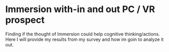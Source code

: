 # Immersion with-in and out PC / VR prospect
 Finding if the thought of Immersion could help cognitive thinking/actions.
 Here I will provide my results from my survey and how im goin to analyze it out.
 
